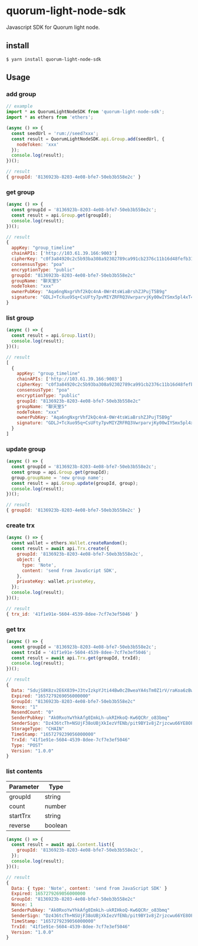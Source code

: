 # quorum-light-node-sdk
Javascript SDK for Quorum light node.

## install
```
$ yarn install quorum-light-node-sdk
```

## Usage

### add group
``` javascript
// example
import * as QuorumLightNodeSDK from 'quorum-light-node-sdk';
import * as ethers from 'ethers';

(async () => {
  const seedUrl = 'rum://seed?xxx';
  const result = QuorumLightNodeSDK.api.Group.add(seedUrl, {
    nodeToken: 'xxx'
  });
  console.log(result);
})();
```

``` javascript
// result
{ groupId: '8136923b-8203-4e08-bfe7-50eb3b558e2c' }
```

### get group
``` javascript
(async () => {
  const groupId = '8136923b-8203-4e08-bfe7-50eb3b558e2c';
  const result = api.Group.get(groupId);
  console.log(result);
})();
```
``` javascript
// result
{
  appKey: "group_timeline"
  chainAPIs: ['http://103.61.39.166:9003']
  cipherKey: "c0f3a84920c2c5b93ba308a92302789ca991cb2376c11b16d48fefb31666d5d2"
  consensusType: "poa"
  encryptionType: "public"
  groupId: "8136923b-8203-4e08-bfe7-50eb3b558e2c"
  groupName: "聊天室5"
  nodeToken: "xxx"
  ownerPubKey: "Aqa6ngNxgrVhf2kQc4nA-0Wr4tsWiaBrshZJPujT5B9g"
  signature: "GDLJ+TcXuo95q+CsUFty7pvMIYZRFRQ3VwrparvjKy00wIYSmx5pl4xT4ALb6AVgNei/is5kn1MuXfh9b5wB+QE="
}
```

### list group
``` javascript
(async () => {
  const result = api.Group.list();
  console.log(result);
})();
```
``` javascript
// result
[
  {
    appKey: "group_timeline"
    chainAPIs: ['http://103.61.39.166:9003']
    cipherKey: "c0f3a84920c2c5b93ba308a92302789ca991cb2376c11b16d48fefb31666d5d2"
    consensusType: "poa"
    encryptionType: "public"
    groupId: "8136923b-8203-4e08-bfe7-50eb3b558e2c"
    groupName: "聊天室5"
    nodeToken: "xxx"
    ownerPubKey: "Aqa6ngNxgrVhf2kQc4nA-0Wr4tsWiaBrshZJPujT5B9g"
    signature: "GDLJ+TcXuo95q+CsUFty7pvMIYZRFRQ3VwrparvjKy00wIYSmx5pl4xT4ALb6AVgNei/is5kn1MuXfh9b5wB+QE="
  }
]
```

### update group
``` javascript
(async () => {
  const groupId = '8136923b-8203-4e08-bfe7-50eb3b558e2c';
  const group = api.Group.get(groupId);
  group.groupName = 'new group name';
  const result = api.Group.update(groupId, group);
  console.log(result);
})();
```
``` javascript
// result
{ groupId: '8136923b-8203-4e08-bfe7-50eb3b558e2c' }
```

### create trx
``` javascript
(async () => {
  const wallet = ethers.Wallet.createRandom();
  const result = await api.Trx.create({
    groupId: '8136923b-8203-4e08-bfe7-50eb3b558e2c',
    object: {
      type: 'Note',
      content: 'send from JavaScript SDK',
    },
    privateKey: wallet.privateKey,
  });
  console.log(result);
})();
```
``` javascript
// result
{ trx_id: '41f1e91e-5604-4539-8dee-7cf7e3ef5046' }
```

### get trx
``` javascript
(async () => {
  const groupId = '8136923b-8203-4e08-bfe7-50eb3b558e2c';
  const trxId = '41f1e91e-5604-4539-8dee-7cf7e3ef5046';
  const result = await api.Trx.get(groupId, trxId);
  console.log(result);
})();
```
``` javascript
// result
{
  Data: "SdujS8K8zv2E6X839+J3tvIzkpYJti44Bw0cZ0weaYA4sTm0Z1rV/raKoa6zBwrAZYM9Zs+QdLS06jCVcaIvZrDqZysuAbTA/0JPmWVcLRdoiipdjAe6ov35f7WgVps6iSKUrw=="
  Expired: "1657279269056000000"
  GroupId: "8136923b-8203-4e08-bfe7-50eb3b558e2c"
  Nonce: "1"
  ResendCount: "0"
  SenderPubkey: "Ak0RxoYwYhkAfg0ImkLh-ukRIHkoQ-Kw6QCRr_o83bmq"
  SenderSign: "Dz436tcTh+NSUjF38oUBjXkIezVfENb/pit9BY1v8jZrjzcwu66YE8OFO9/MzRNIkhgTK2wulfmk51mzJz/9Txs="
  StorageType: "CHAIN"
  TimeStamp: "1657279239056000000"
  TrxId: "41f1e91e-5604-4539-8dee-7cf7e3ef5046"
  Type: "POST"
  Version: "1.0.0"
}
```

### list contents
| Parameter      | Type |
| ----------- | ----------- |
| groupId      | string       |
| count   | number        |
| startTrx   | string        |
| reverse   | boolean        |

``` javascript
(async () => {
  const result = await api.Content.list({
    groupId: '8136923b-8203-4e08-bfe7-50eb3b558e2c',
  });
  console.log(result);
})();
```
``` javascript
// result
{
  Data: { type: 'Note', content: 'send from JavaScript SDK' }
  Expired: 1657279269056000000
  GroupId: "8136923b-8203-4e08-bfe7-50eb3b558e2c"
  Nonce: 1
  SenderPubkey: "Ak0RxoYwYhkAfg0ImkLh-ukRIHkoQ-Kw6QCRr_o83bmq"
  SenderSign: "Dz436tcTh+NSUjF38oUBjXkIezVfENb/pit9BY1v8jZrjzcwu66YE8OFO9/MzRNIkhgTK2wulfmk51mzJz/9Txs="
  TimeStamp: "1657279239056000000"
  TrxId: "41f1e91e-5604-4539-8dee-7cf7e3ef5046"
  Version: "1.0.0"
}
```
